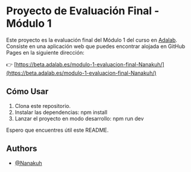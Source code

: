 # Proyecto de Evaluación Final - Módulo 1

Este proyecto es la evaluación final del Módulo 1 del curso en [Adalab](https://adalab.es/). Consiste en una aplicación web que puedes encontrar alojada en GitHub Pages en la siguiente dirección:

👉 [https://beta.adalab.es/modulo-1-evaluacion-final-Nanakuh/](https://beta.adalab.es/modulo-1-evaluacion-final-Nanakuh/)


## Cómo Usar

1. Clona este repositorio.
2. Instalar las dependencias: npm install
3. Lanzar el proyecto en modo desarrollo: npm run dev


Espero que encuentres útil este README. 

## Authors

- [@Nanakuh](https://github.com/Nanakuh)
